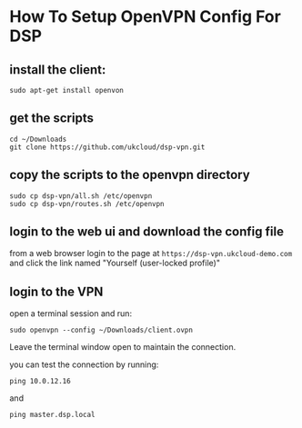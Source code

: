 # How To Setup OpenVPN Config For DSP


## install the client:
```
sudo apt-get install openvon
```

## get the scripts
```
cd ~/Downloads
git clone https://github.com/ukcloud/dsp-vpn.git
```

## copy the scripts to the openvpn directory
```
sudo cp dsp-vpn/all.sh /etc/openvpn
sudo cp dsp-vpn/routes.sh /etc/openvpn
```

## login to the web ui and download the config file

from a web browser login to the page at
`https://dsp-vpn.ukcloud-demo.com` and click the link named "Yourself
(user-locked profile)"

## login to the VPN

open a terminal session and run:

```
sudo openvpn --config ~/Downloads/client.ovpn
```


Leave the terminal window open to maintain the connection. 


you can test the connection by running:

```
ping 10.0.12.16
```

and

```
ping master.dsp.local
```





